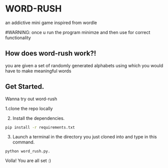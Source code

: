 # WORD-RUSH
an addictive mini game inspired from wordle

#WARNING:
once u run the program minimze and then use for correct functionality



## How does word-rush work?!
you are given a set of randomly generated alphabets using which you would have to make meaningful words

## Get Started.

Wanna try out word-rush

1.clone the repo locally

2. Install the dependencies.

```bash
pip install -r requirements.txt
```

3. Launch a terminal in the directory you just cloned into and type in this command.

```
python word_rush.py.
```

Volla! You are all set :)

